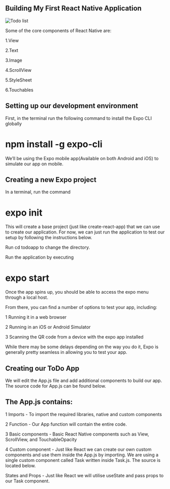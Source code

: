 ## Building My First React Native Application 

![Todo list](https://github.com/Mithun1508/React-native-TODO/assets/93249038/c0622220-af09-4e53-a242-b224c14f3025)

Some of the core components of React Native are:

1.View

2.Text

3.Image

4.ScrollView

5.StyleSheet

6.Touchables

## Setting up our development environment
First, in the terminal run the following command to install the Expo CLI globally
# npm install -g expo-cli

We’ll be using the Expo mobile app(Available on both Android and iOS) to simulate our app on mobile.

## Creating a new Expo project
In a terminal, run the command
# expo init <project name>

This will create a base project (just like create-react-app) that we can use to create our application. For now, we can just run the application to test our setup by following the instructions below.

Run cd todoapp to change the directory.

Run the application by executing

# expo start

Once the app spins up, you should be able to access the expo menu through a local host.

From there, you can find a number of options to test your app, including:

1 Running it in a web browser

2 Running in an iOS or Android Simulator

3 Scanning the QR code from a device with the expo app installed

While there may be some delays depending on the way you do it, Expo is generally pretty seamless in allowing you to test your app.

## Creating our ToDo App
We will edit the App.js file and add additional components to build our app. The source code for App.js can be found below.

## The App.js contains:

1 Imports - To import the required libraries, native and custom components

2 Function - Our App function will contain the entire code.

3 Basic components - Basic React Native components such as View, ScrollView, and TouchableOpacity

4 Custom component - Just like React we can create our own custom components and use them inside the App.js by importing. We are using a single custom component called Task written inside Task.js. The source is located below.

States and Props - Just like React we will utilise useState and pass props to our Task component.




